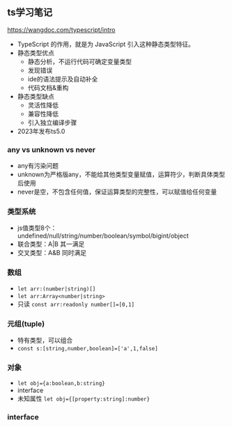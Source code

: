 ts学习笔记
---
https://wangdoc.com/typescript/intro

- TypeScript 的作用，就是为 JavaScript 引入这种静态类型特征。
- 静态类型优点
    - 静态分析，不运行代码可确定变量类型
    - 发现错误
    - ide的语法提示及自动补全
    - 代码文档&重构
- 静态类型缺点
    - 灵活性降低
    - 兼容性降低
    - 引入独立编译步骤
- 2023年发布ts5.0

### any vs unknown vs never

- any有污染问题
- unknown为严格版any，不能给其他类型变量赋值，运算符少，判断具体类型后使用
- never是空，不包含任何值，保证运算类型的完整性，可以赋值给任何变量

### 类型系统

- js值类型8个：undefined/null/string/number/boolean/symbol/bigint/object
- 联合类型：A|B 其一满足
- 交叉类型：A&B 同时满足

### 数组

- ```let arr:(number|string)[]```
- ```let arr:Array<number|string>```
- 只读 ```const arr:readonly number[]=[0,1]```

### 元组(tuple)

- 特有类型，可以组合
- ```const s:[string,number,boolean]=['a',1,false]```

### 对象

- ```let obj={a:boolean,b:string}```
- interface
- 未知属性 ```let obj={[property:string]:number}```

### interface
